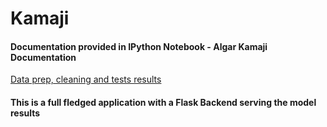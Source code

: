 # Kamaji
#### Documentation provided in IPython Notebook - Algar Kamaji Documentation
  [Data prep, cleaning and tests results](https://github.com/sudoFerraz/Kamaji/blob/master/Dataset%20modeling%20for%20financial%20time%20series%20data.ipynb)
  
  #### This is a full fledged application with a Flask Backend serving the model results
